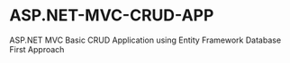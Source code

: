 # ASP.NET-MVC-CRUD-APP
ASP.NET MVC Basic CRUD Application
using Entity Framework Database First Approach

